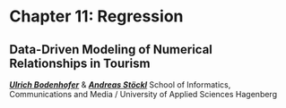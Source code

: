 # Chapter 11: Regression
## Data-Driven Modeling of Numerical Relationships in Tourism
***[Ulrich Bodenhofer](https://github.com/Ubod)*** & ***[Andreas Stöckl](https://github.com/astoeckl)***
School of Informatics, Communications and Media / University of Applied Sciences Hagenberg
